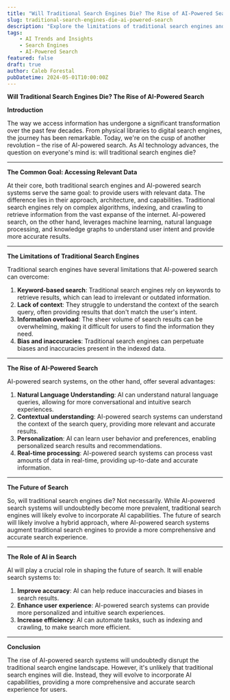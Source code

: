 ```yaml
---
title: "Will Traditional Search Engines Die? The Rise of AI-Powered Search"
slug: traditional-search-engines-die-ai-powered-search
description: "Explore the limitations of traditional search engines and the rise of AI-powered search systems, and what it means for the future of search."
tags: 
    - AI Trends and Insights 
    - Search Engines 
    - AI-Powered Search
featured: false
draft: true
author: Caleb Forestal
pubDatetime: 2024-05-01T10:00:00Z
---
```


**Will Traditional Search Engines Die? The Rise of AI-Powered Search**

**Introduction**

The way we access information has undergone a significant transformation over the past few decades. From physical libraries to digital search engines, the journey has been remarkable. Today, we're on the cusp of another revolution – the rise of AI-powered search. As AI technology advances, the question on everyone's mind is: will traditional search engines die?

------

**The Common Goal: Accessing Relevant Data**

At their core, both traditional search engines and AI-powered search systems serve the same goal: to provide users with relevant data. The difference lies in their approach, architecture, and capabilities. Traditional search engines rely on complex algorithms, indexing, and crawling to retrieve information from the vast expanse of the internet. AI-powered search, on the other hand, leverages machine learning, natural language processing, and knowledge graphs to understand user intent and provide more accurate results.

------

**The Limitations of Traditional Search Engines**

Traditional search engines have several limitations that AI-powered search can overcome:

1. **Keyword-based search**: Traditional search engines rely on keywords to retrieve results, which can lead to irrelevant or outdated information.
2. **Lack of context**: They struggle to understand the context of the search query, often providing results that don't match the user's intent.
3. **Information overload**: The sheer volume of search results can be overwhelming, making it difficult for users to find the information they need.
4. **Bias and inaccuracies**: Traditional search engines can perpetuate biases and inaccuracies present in the indexed data.

------

**The Rise of AI-Powered Search**

AI-powered search systems, on the other hand, offer several advantages:

1. **Natural Language Understanding**: AI can understand natural language queries, allowing for more conversational and intuitive search experiences.
2. **Contextual understanding**: AI-powered search systems can understand the context of the search query, providing more relevant and accurate results.
3. **Personalization**: AI can learn user behavior and preferences, enabling personalized search results and recommendations.
4. **Real-time processing**: AI-powered search systems can process vast amounts of data in real-time, providing up-to-date and accurate information.

------

**The Future of Search**

So, will traditional search engines die? Not necessarily. While AI-powered search systems will undoubtedly become more prevalent, traditional search engines will likely evolve to incorporate AI capabilities. The future of search will likely involve a hybrid approach, where AI-powered search systems augment traditional search engines to provide a more comprehensive and accurate search experience.

------

**The Role of AI in Search**

AI will play a crucial role in shaping the future of search. It will enable search systems to:

1. **Improve accuracy**: AI can help reduce inaccuracies and biases in search results.
2. **Enhance user experience**: AI-powered search systems can provide more personalized and intuitive search experiences.
3. **Increase efficiency**: AI can automate tasks, such as indexing and crawling, to make search more efficient.

------

**Conclusion**

The rise of AI-powered search systems will undoubtedly disrupt the traditional search engine landscape. However, it's unlikely that traditional search engines will die. Instead, they will evolve to incorporate AI capabilities, providing a more comprehensive and accurate search experience for users.